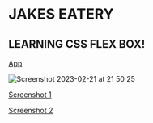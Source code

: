 # JAKES EATERY

## LEARNING CSS FLEX BOX!

[App](https://codesleeps.github.io/jakes-eatery/)

![Screenshot 2023-02-21 at 21 50 25](https://user-images.githubusercontent.com/125808990/220466832-f3368c46-3a4c-44cc-8267-9f3ae96985c8.png)

[Screenshot 1](https://user-images.githubusercontent.com/125808990/220466840-1253c4b0-f373-444d-9342-3a2dcb27d1b3.png)

[Screenshot 2](https://user-images.githubusercontent.com/125808990/220466846-2a54301d-2422-493e-8325-bcd3121e79a6.png)

